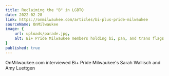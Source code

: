 ```yaml
---
title: Reclaiming the "B" in LGBTQ
date: 2022-02-28
link: https://onmilwaukee.com/articles/bi-plus-pride-milwaukee
sourceName: OnMilwaukee
image: {
    url: uploads/parade.jpg,
    alt: Bi+ Pride Milwaukee members holding bi, pan, and trans flags
}
published: true
---
```


OnMilwaukee.com interviewed Bi+ Pride Milwaukee's Sarah Wallisch and Amy Luettgen